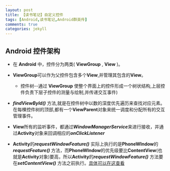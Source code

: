 ```yaml
---
layout: post
title: 【读书笔记】自定义控件
tags: [Android,读书笔记,Android群英传]
comments: true
categories: jekyll
---
```

##  Android 控件架构

* 在 **Android** 中，控件分为两类( **ViewGroup** , **View** )。


* **ViewGroup**可以作为父控件包含多个**View**,并管理其包含的**View**。
 	
     * 控件树--通过 **ViewGroup** 使整个界面上的控件形成一个树状结构,上层控件负责下层子控件的测量与绘制,并传递交互事件) 


* ***findViewById()*** 方法,就是在控件树中以数的深度优先遍历来查找对应元素。在每棵控件树的顶部,都有一个**ViewParent**对象来统一调度和分配所有的交互管理事件。


* **View**所有的监听事件，都通过***WindowManagerService***来进行接收，并通过**Activity**对象来回调相应的***onClickListener***

* **Activity**的***requestWindowFeature()*** 实际上执行的是**PhoneWIndow**的***requestFeature()*** 方法，而**PhoneWIndow**的优先级要比**ContentView**(也就是**Activity**对象)要高，所以**Activity**的***requestWindowFeature()*** 方法要在***setContentView()*** 方法之前执行。[具体可以在这查看](http://blog.csdn.net/kuai_jia_long/article/details/45834343)

